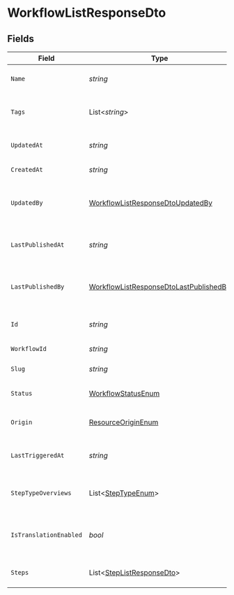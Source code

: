 # WorkflowListResponseDto


## Fields

| Field                                                                                                       | Type                                                                                                        | Required                                                                                                    | Description                                                                                                 |
| ----------------------------------------------------------------------------------------------------------- | ----------------------------------------------------------------------------------------------------------- | ----------------------------------------------------------------------------------------------------------- | ----------------------------------------------------------------------------------------------------------- |
| `Name`                                                                                                      | *string*                                                                                                    | :heavy_check_mark:                                                                                          | Name of the workflow                                                                                        |
| `Tags`                                                                                                      | List<*string*>                                                                                              | :heavy_minus_sign:                                                                                          | Tags associated with the workflow                                                                           |
| `UpdatedAt`                                                                                                 | *string*                                                                                                    | :heavy_check_mark:                                                                                          | Last updated timestamp                                                                                      |
| `CreatedAt`                                                                                                 | *string*                                                                                                    | :heavy_check_mark:                                                                                          | Creation timestamp                                                                                          |
| `UpdatedBy`                                                                                                 | [WorkflowListResponseDtoUpdatedBy](../../Models/Components/WorkflowListResponseDtoUpdatedBy.md)             | :heavy_minus_sign:                                                                                          | User who last updated the workflow                                                                          |
| `LastPublishedAt`                                                                                           | *string*                                                                                                    | :heavy_minus_sign:                                                                                          | Timestamp of the last workflow publication                                                                  |
| `LastPublishedBy`                                                                                           | [WorkflowListResponseDtoLastPublishedBy](../../Models/Components/WorkflowListResponseDtoLastPublishedBy.md) | :heavy_minus_sign:                                                                                          | User who last published the workflow                                                                        |
| `Id`                                                                                                        | *string*                                                                                                    | :heavy_check_mark:                                                                                          | Unique database identifier                                                                                  |
| `WorkflowId`                                                                                                | *string*                                                                                                    | :heavy_check_mark:                                                                                          | Workflow identifier                                                                                         |
| `Slug`                                                                                                      | *string*                                                                                                    | :heavy_check_mark:                                                                                          | Workflow slug                                                                                               |
| `Status`                                                                                                    | [WorkflowStatusEnum](../../Models/Components/WorkflowStatusEnum.md)                                         | :heavy_check_mark:                                                                                          | Status of the workflow                                                                                      |
| `Origin`                                                                                                    | [ResourceOriginEnum](../../Models/Components/ResourceOriginEnum.md)                                         | :heavy_check_mark:                                                                                          | Origin of the workflow                                                                                      |
| `LastTriggeredAt`                                                                                           | *string*                                                                                                    | :heavy_minus_sign:                                                                                          | Timestamp of the last workflow trigger                                                                      |
| `StepTypeOverviews`                                                                                         | List<[StepTypeEnum](../../Models/Components/StepTypeEnum.md)>                                               | :heavy_check_mark:                                                                                          | Overview of step types in the workflow                                                                      |
| `IsTranslationEnabled`                                                                                      | *bool*                                                                                                      | :heavy_minus_sign:                                                                                          | Is translation enabled for the workflow                                                                     |
| `Steps`                                                                                                     | List<[StepListResponseDto](../../Models/Components/StepListResponseDto.md)>                                 | :heavy_check_mark:                                                                                          | Steps of the workflow                                                                                       |
